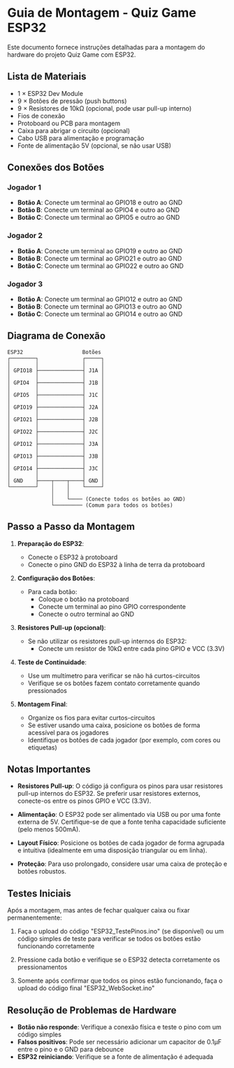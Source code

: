 # Guia de Montagem - Quiz Game ESP32

Este documento fornece instruções detalhadas para a montagem do hardware do projeto Quiz Game com ESP32.

## Lista de Materiais

- 1 × ESP32 Dev Module
- 9 × Botões de pressão (push buttons)
- 9 × Resistores de 10kΩ (opcional, pode usar pull-up interno)
- Fios de conexão
- Protoboard ou PCB para montagem
- Caixa para abrigar o circuito (opcional)
- Cabo USB para alimentação e programação
- Fonte de alimentação 5V (opcional, se não usar USB)

## Conexões dos Botões

### Jogador 1
- **Botão A**: Conecte um terminal ao GPIO18 e outro ao GND
- **Botão B**: Conecte um terminal ao GPIO4 e outro ao GND
- **Botão C**: Conecte um terminal ao GPIO5 e outro ao GND

### Jogador 2
- **Botão A**: Conecte um terminal ao GPIO19 e outro ao GND
- **Botão B**: Conecte um terminal ao GPIO21 e outro ao GND
- **Botão C**: Conecte um terminal ao GPIO22 e outro ao GND

### Jogador 3
- **Botão A**: Conecte um terminal ao GPIO12 e outro ao GND
- **Botão B**: Conecte um terminal ao GPIO13 e outro ao GND
- **Botão C**: Conecte um terminal ao GPIO14 e outro ao GND

## Diagrama de Conexão

```
ESP32                   Botões
┌────────┐              ┌─────┐
│        │              │     │
│ GPIO18 ├──────────────┤ J1A │
│        │              │     │
│ GPIO4  ├──────────────┤ J1B │
│        │              │     │
│ GPIO5  ├──────────────┤ J1C │
│        │              │     │
│ GPIO19 ├──────────────┤ J2A │
│        │              │     │
│ GPIO21 ├──────────────┤ J2B │
│        │              │     │
│ GPIO22 ├──────────────┤ J2C │
│        │              │     │
│ GPIO12 ├──────────────┤ J3A │
│        │              │     │
│ GPIO13 ├──────────────┤ J3B │
│        │              │     │
│ GPIO14 ├──────────────┤ J3C │
│        │              │     │
│ GND    ├────┬────┬────┤ GND │
└────────┘    │    │    └─────┘
              │    │
              │    └──── (Conecte todos os botões ao GND)
              └───────── (Comum para todos os botões)
```

## Passo a Passo da Montagem

1. **Preparação do ESP32**:
   - Conecte o ESP32 à protoboard
   - Conecte o pino GND do ESP32 à linha de terra da protoboard

2. **Configuração dos Botões**:
   - Para cada botão:
     - Coloque o botão na protoboard
     - Conecte um terminal ao pino GPIO correspondente
     - Conecte o outro terminal ao GND

3. **Resistores Pull-up (opcional)**:
   - Se não utilizar os resistores pull-up internos do ESP32:
     - Conecte um resistor de 10kΩ entre cada pino GPIO e VCC (3.3V)

4. **Teste de Continuidade**:
   - Use um multímetro para verificar se não há curtos-circuitos
   - Verifique se os botões fazem contato corretamente quando pressionados

5. **Montagem Final**:
   - Organize os fios para evitar curtos-circuitos
   - Se estiver usando uma caixa, posicione os botões de forma acessível para os jogadores
   - Identifique os botões de cada jogador (por exemplo, com cores ou etiquetas)

## Notas Importantes

- **Resistores Pull-up**: O código já configura os pinos para usar resistores pull-up internos do ESP32. Se preferir usar resistores externos, conecte-os entre os pinos GPIO e VCC (3.3V).

- **Alimentação**: O ESP32 pode ser alimentado via USB ou por uma fonte externa de 5V. Certifique-se de que a fonte tenha capacidade suficiente (pelo menos 500mA).

- **Layout Físico**: Posicione os botões de cada jogador de forma agrupada e intuitiva (idealmente em uma disposição triangular ou em linha).

- **Proteção**: Para uso prolongado, considere usar uma caixa de proteção e botões robustos.

## Testes Iniciais

Após a montagem, mas antes de fechar qualquer caixa ou fixar permanentemente:

1. Faça o upload do código "ESP32_TestePinos.ino" (se disponível) ou um código simples de teste para verificar se todos os botões estão funcionando corretamente

2. Pressione cada botão e verifique se o ESP32 detecta corretamente os pressionamentos

3. Somente após confirmar que todos os pinos estão funcionando, faça o upload do código final "ESP32_WebSocket.ino"

## Resolução de Problemas de Hardware

- **Botão não responde**: Verifique a conexão física e teste o pino com um código simples
- **Falsos positivos**: Pode ser necessário adicionar um capacitor de 0.1µF entre o pino e o GND para debounce
- **ESP32 reiniciando**: Verifique se a fonte de alimentação é adequada 
